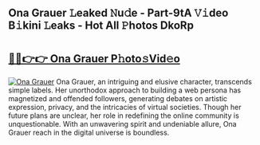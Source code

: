 ## Ona Grauer 𝙻eaked 𝙽u𝚍e - Part-9tA 𝚅𝚒deo B𝚒kini 𝙻eaks - Hot All 𝙿hotos DkoRp

# <h2><a href="http://ld1cjul.urlbe.top/?page=Ona+Grauer">🔗🔗👉👉 Ona Grauer P𝚑oto𝚜Vid𝚎o</a></h2>

[![Ona Grauer](https://i.imgur.com/eBuTRDB.gif)](http://ld1cjul.urlbe.top/?page=Ona+Grauer)
Ona Grauer, an intriguing and elusive character, transcends simple labels. Her unorthodox approach to building a web persona has magnetized and offended followers, generating debates on artistic expression, privacy, and the intricacies of virtual societies. Though her future plans are unclear, her role in redefining the online community is unquestionable. With an unwavering spirit and undeniable allure, Ona Grauer reach in the digital universe is boundless.
